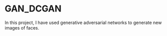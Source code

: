 # GAN_DCGAN


In this project, I have used generative adversarial networks to generate new images of faces.
